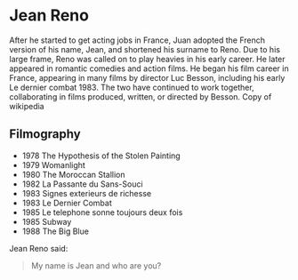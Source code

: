 # Jean Reno

After he started to get acting jobs in France, Juan adopted the French version of his name, Jean, and shortened his surname to Reno. Due to his large frame, Reno was called on to play heavies in his early career. He later appeared in romantic comedies and action films. He began his film career in France, appearing in many films by director Luc Besson, including his early Le dernier combat 1983. The two have continued to work together, collaborating in films produced, written, or directed by Besson.  Copy of wikipedia

## Filmography

* 1978 The Hypothesis of the Stolen Painting
* 1979 Womanlight
* 1980 The Moroccan Stallion
* 1982 La Passante du Sans-Souci
* 1983 Signes exterieurs de richesse
* 1983 Le Dernier Combat
* 1985 Le telephone sonne toujours deux fois
* 1985 Subway
* 1988 The Big Blue

Jean Reno said:
> My name is Jean
> and who are you?